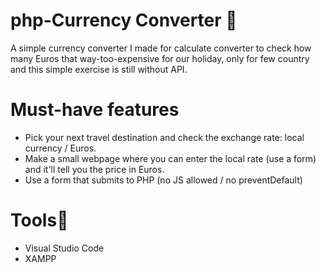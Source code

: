 # php-Currency Converter :money_with_wings:
A simple currency converter I made for calculate converter to check how many Euros that way-too-expensive for our holiday, only for few country
 and this simple exercise is still without API.

# Must-have features

- Pick your next travel destination and check the exchange rate: local currency / Euros.
- Make a small webpage where you can enter the local rate (use a form) and it'll tell you the price in Euros.
- Use a form that submits to PHP (no JS allowed / no preventDefault)

# Tools:wrench:
- Visual Studio Code
- XAMPP




 
